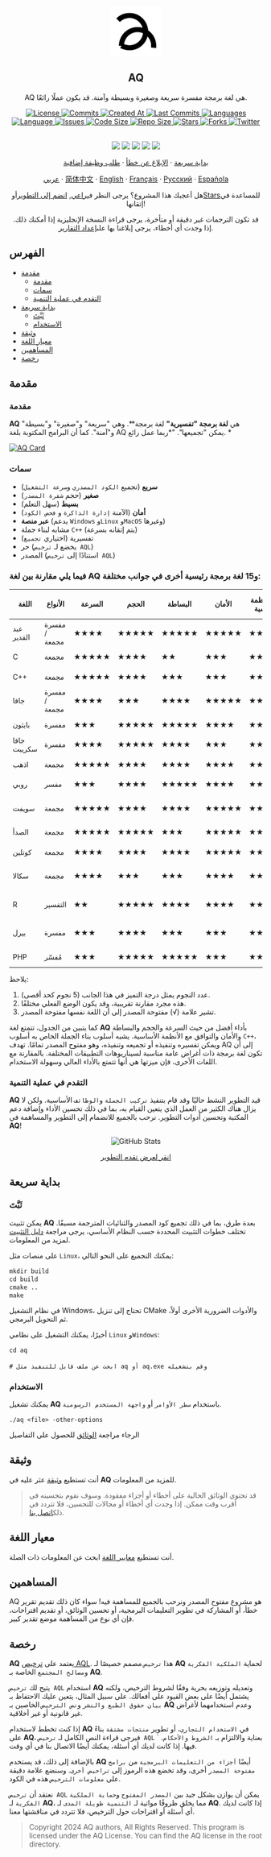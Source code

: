 <p align="center">
 <img width="100px" src="https://github.com/aq-org/AQ/blob/main/aq.png?raw=true" align="center" alt="AQ" />
 <h2 align="center">AQ</h2>
 <p align="center">AQ هي لغة برمجة مفسرة سريعة وصغيرة وبسيطة وآمنة. قد يكون عملًا رائعًا.</p>
</p>

  <p align="center">
    <a href="https://github.com/aq-org/AQ/blob/main/LICENSE">
      <img alt="License" src="https://img.shields.io/badge/license-AQL-dark" />
    </a>
    <a href="https://github.com/aq-org/AQ/commits">
      <img alt="Commits" src="https://img.shields.io/github/commit-activity/t/aq-org/AQ" />
    </a>
    <a href="https://github.com/aq-org/AQ/pulse">
      <img alt="Created At" src="https://img.shields.io/github/created-at/aq-org/AQ" />
    </a>
    <a href="https://github.com/aq-org/AQ/graphs/commit-activity">
      <img alt="Last Commits" src="https://img.shields.io/github/last-commit/aq-org/AQ" />
    </a>
    <a href="https://github.com/aq-org/AQ">
      <img alt="Languages" src="https://img.shields.io/github/languages/count/aq-org/AQ" />
    </a>
    <a href="https://github.com/aq-org/AQ">
      <img alt="Language" src="https://img.shields.io/github/languages/top/aq-org/AQ" />
    </a>
    <a href="https://github.com/aq-org/AQ/issues">
      <img alt="Issues" src="https://img.shields.io/github/issues/aq-org/AQ" />
    </a>
    <a href="https://github.com/aq-org/AQ/pulse">
      <img alt="Code Size" src="https://img.shields.io/github/languages/code-size/aq-org/AQ" />
    </a>
    <a href="https://github.com/aq-org/AQ/graphs/contributors">
      <img alt="Repo Size" src="https://img.shields.io/github/repo-size/aq-org/AQ" />
    </a>
    <a href="https://github.com/aq-org/AQ/stargazers">
      <img alt="Stars" src="https://img.shields.io/github/stars/aq-org" />
    </a>
    <a href="https://github.com/aq-org/AQ/forks">
      <img alt="Forks" src="https://img.shields.io/github/forks/aq-org/AQ" />
    </a>
    <a href="https://twitter.com/aq_organization">
      <img alt="Twitter" src="https://img.shields.io/twitter/follow/aq_organization" />
    </a>
    <br />
    <br />
  </p>

  <p align="center">
    <a href="https://www.twitter.com/aq_organization" rel="nofollow"><img src="https://img.shields.io/badge/x-%23232323.svg?&amp;style=for-the-badge&amp;logo=X&amp;logoColor=white" height="25" style="max-width: 100%;"></a>
    <a href="https://www.instagram.com/aqsorg/" rel="nofollow"><img src="https://img.shields.io/badge/instagram-%23E4405F.svg?&amp;style=for-the-badge&amp;logo=instagram&amp;logoColor=white" height="25" style="max-width: 100%;"></a>
    <a href="https://www.facebook.com/aqorg" rel="nofollow"><img src="https://img.shields.io/badge/facebook-%231DA1F2.svg?&amp;style=for-the-badge&amp;logo=facebook&amp;logoColor=white" height="25" style="max-width: 100%;"></a>
    <a href="https://www.reddit.com/u/aqorg/" rel="nofollow"><img src="https://img.shields.io/badge/reddit-%23E4405F.svg?&amp;style=for-the-badge&amp;logo=reddit&amp;logoColor=white" height="25" style="max-width: 100%;"></a>
    <a href="https://aqorg.tumblr.com/" rel="nofollow"><img src="https://img.shields.io/badge/tumblr-%23232323.svg?&amp;style=for-the-badge&amp;logo=tumblr&amp;logoColor=white" height="25" style="max-width: 100%;"></a>
    </p>

  <p align="center">
    <a href="#بداية-سريعة">بداية سريعة</a>
    ·
    <a href="https://github.com/aq-org/AQ/issues/new">الإبلاغ عن خطأ</a>
    ·
    <a href="https://github.com/aq-org/AQ/discussions/new/choose">طلب وظيفة إضافية</a>
  </p>
  <p align="center">
    <a href="/docs/readme_ar.md">عربي</a>
    ·
    <a href="/docs/readme_zh.md">简体中文</a>
    ·
    <a href="/docs/readme_en.md">English</a>
    ·
    <a href="/docs/readme_fr.md">Français</a>
    ·
    <a href="/docs/readme_ru.md">Русский</a>
    ·
    <a href="/docs/readme_es.md">Española</a>
  </p>
</p>
<p align="center">هل أعجبك هذا المشروع؟ يرجى النظر في<a href="https://github.com/aq-org/AQ">راعي</a>, <a href="https://github.com/aq-org/AQ">انضم إلى التطوير</a>أو<a href="https://github.com/aq-org/AQ">Stars</a>للمساعدة في إتقانها!</p>

<p align="center">قد تكون الترجمات غير دقيقة أو متأخرة، يرجى قراءة النسخة الإنجليزية إذا أمكنك ذلك. إذا وجدت أي أخطاء، يرجى إبلاغنا بها على<a href="https://github.com/aq-org/AQ/issues/new">إعداد التقارير</a>. </p>

## الفهرس

- [مقدمة](#مقدمة)
    - [مقدمة](#مقدمة)
    - [سمات](#سمات)
    - [التقدم في عملية التنمية](#التقدم-في-عملية-التنمية)
- [بداية سريعة](#بداية-سريعة)
  - [ثَبَّتَ](#ثَبَّتَ)
  - [الاستخدام](#الاستخدام)
- [وثيقة](#وثيقة)
- [معيار اللغة](#معيار-اللغة)
- [المساهمين](#المساهمين)
- [رخصة](#رخصة)

## مقدمة

### مقدمة

**AQ** هي **لغة برمجة "تفسيرية"** لغة برمجة**. وهي "سريعة" و"صغيرة" و"بسيطة" و"آمنة". كما أن البرامج المكتوبة بلغة AQ يمكن "تجميعها". "*ربما عمل رائع. *

[![AQ Card](https://aq-org-github-readme-stats.vercel.app/api/pin/?username=aq-org&repo=AQ)](https://github.com/aq-org/AQ)

### سمات

- **سريع** (تجميع `الكود المصدري` و`سرعة التشغيل`)
- **صغير** (حجم `شفرة المصدر`)
- **بسيط** (سهل التعلم)
- **أمان** (الآمنة ` إدارة الذاكرة ` و ` فحص الكود `)
- **عبر منصة** (يدعم `Windows` و`Linux` و`MacOS` وغيرها)
- مشابه لبناء جملة `C++` (يتم إتقانه بسرعة)
- تفسيرية (اختياري `تجميع`)
- حر (يخضع لـ `ترخيص AQL`)
- المصدر (استنادًا إلى `ترخيص AQL`)

### فيما يلي مقارنة بين لغة **AQ** و15 لغة برمجة رئيسية أخرى في جوانب مختلفة:

| اللغة | الأنواع | السرعة | الحجم | البساطة | الأمان | عبر الأنظمة الأساسية | أسلوب بناء الجملة | التنفيذ | مفتوح المصدر | مجالات التطبيق |
|------|------|------|------|--------|--------|---------|-----------|-----------|-------|-----------|
| عبد القدير | مفسرة / مجمعة | ★★★★ | ★★★★★ | ★★★★★ | ★★★★★ | ★★★★★ | موجهة للكائنات / إجرائية | مفسرة / مجمعة | √ | عام |
| C | مجمعة | ★★★★★ | ★★★★ | ★★ | ★★★ | ★★★★ | إجرائية | مجمعة | √ | النظام/الأساسي |
| C++ | مجمعة | ★★★★★ | ★★★★ | ★★★ | ★★★ | ★★★★ | موجهة للكائنات | مجمعة | √ | عالمي |
| جافا | مفسرة / مجمعة | ★★★★ | ★★★ | ★★★★ | ★★★★★ | ★★★★★ | موجهة للكائنات | مفسرة / مجمعة | √ | عالمي |
| بايثون | مفسرة | ★★★ | ★★★★★ | ★★★★★ | ★★★★ | ★★★★★ | موجهة للكائنات | مفسرة | √ | عالمي |
| جافا سكريبت | مفسرة | ★★★★ | ★★★★★ | ★★★★ | ★★★ | ★★★★★ | موجهة للكائنات | مفسرة | √ | الويب/الخادم |
| اذهب | مجمعة | ★★★★★ | ★★★★ | ★★★★ | ★★★★ | ★★★★★ | إجرائية | مجمعة | √ | النظام/الشبكة |
| روبي | مفسر | ★★★ | ★★★★ | ★★★★★ | ★★★★ | ★★★★★ | موجه للكائنات | مفسر | √ | تطوير الويب |
| سويفت | مجمعة | ★★★★★ | ★★★★ | ★★★★ | ★★★★★ | ★★★ | موجهة للكائنات | مجمعة | √ | تطوير الهاتف المحمول |
| الصدأ | مجمعة | ★★★★★ | ★★★★★ | ★★★ | ★★★★★ | ★★★★★ | موجهة للكائنات | مجمعة | √ | النظام/الويب |
| كوتلين | مجمعة | ★★★★ | ★★★★ | ★★★★ | ★★★★★ | ★★★★★ | موجهة للكائنات | مجمعة | √ | الجوال/الخادم |
| سكالا | مجمعة | ★★★★ | ★★★ | ★★★ | ★★★★ | ★★★★★ | وظيفية | مجمعة | √ | البيانات الضخمة/الويب |
| R | التفسير | ★★ | ★★★★★ | ★★★★ | ★★★★ | ★★★★ | المصفوفة | التفسير | √ | إحصائيات / تحليل البيانات |
| بيرل | مفسرة | ★★★ | ★★★★ | ★★★ | ★★★ | ★★★★★ | إجرائية | مفسرة | √ | معالجة النصوص/الويب |
| PHP | مُفسّر | ★★★ | ★★★★★ | ★★★★★ | ★★★ | ★★★★★ | موجه للكائنات | مُفسّر | √ | تطوير الويب |

يلاحظ:
1. عدد النجوم يمثل درجة التميز في هذا الجانب (5 نجوم كحد أقصى).
2. هذه مجرد مقارنة تقريبية، وقد يكون الوضع الفعلي مختلفًا.
3. تشير علامة (√) مفتوحة المصدر إلى أن اللغة نفسها مفتوحة المصدر.

كما يتبين من الجدول، تتمتع لغة **AQ** بأداء أفضل من حيث السرعة والحجم والبساطة والأمان والتوافق مع الأنظمة الأساسية. يشبه أسلوب بناء الجملة الخاص به أسلوب `C++`، ويمكن تفسيره وتنفيذه أو تجميعه وتنفيذه، وهو مفتوح المصدر تمامًا. تهدف AQ إلى أن تكون لغة برمجة ذات أغراض عامة مناسبة لسيناريوهات التطبيقات المختلفة. بالمقارنة مع اللغات الأخرى، فإن ميزتها هي أنها تتمتع بالأداء العالي وسهولة الاستخدام.

### التقدم في عملية التنمية

**AQ** قيد التطوير النشط حاليًا وقد قام بتنفيذ `تركيب الجملة` و`الوظائف` الأساسية. ولكن لا يزال هناك الكثير من العمل الذي يتعين القيام به، بما في ذلك تحسين الأداء وإضافة دعم المكتبة وتحسين أدوات التطوير. نرحب بالجميع للانضمام إلى التطوير والمساهمة في **AQ**!

<p align="center">
  <img src="https://github-readme-stats.vercel.app/api/pin/?username=aq-org&repo=AQ" alt="GitHub Stats" >
</p>

<p align="center">
<a href="https://github.com/aq-org/AQ/commits">
انقر لعرض تقدم التطوير
</a>
</p>

## بداية سريعة
### ثَبَّتَ

يمكن تثبيت **AQ** بعدة طرق، بما في ذلك تجميع كود المصدر والثنائيات المترجمة مسبقًا. تختلف خطوات التثبيت المحددة حسب النظام الأساسي، يرجى مراجعة [دليل التثبيت](docs/installation.md) لمزيد من المعلومات.

على منصات مثل `Linux`، يمكنك التجميع على النحو التالي:
```shell
mkdir build
cd build
cmake ..
make
```

في نظام التشغيل Windows، تحتاج إلى تنزيل CMake والأدوات الضرورية الأخرى أولاً، ثم التحويل البرمجي.

أخيرًا، يمكنك التشغيل على نظامي `Linux` و`Windows`:
```shell
cd aq

# ابحث عن ملف قابل للتنفيذ مثل aq أو aq.exe وقم بتشغيله
```

### الاستخدام
يمكنك تشغيل **AQ** باستخدام `سطر الأوامر` أو `واجهة المستخدم الرسومية`.
```shell
./aq <file> -other-options
```

الرجاء مراجعة [الوثائق](#الوثائق) للحصول على التفاصيل

## وثيقة

أنت تستطيع <a href="/docs/index.md">وثيقة</a> عثر عليه في **AQ** للمزيد من المعلومات.

> قد تحتوي الوثائق الحالية على أخطاء أو أجزاء مفقودة. وسوف نقوم بتحسينه في أقرب وقت ممكن. إذا وجدت أي أخطاء أو مجالات للتحسين، فلا تتردد في ذلك<a href="https://github.com/aq-org/AQ/issues/new">اتصل بنا</a>. 

## معيار اللغة

أنت تستطيع <a href="/docs/standard.md">معايير اللغة</a> ابحث عن المعلومات ذات الصلة.

## المساهمين

AQ هو مشروع مفتوح المصدر ونرحب بالجميع للمساهمة فيه! سواء كان ذلك تقديم تقرير خطأ، أو المشاركة في تطوير التعليمات البرمجية، أو تحسين الوثائق، أو تقديم اقتراحات، فإن أي نوع من المساهمة موضع تقدير كبير.

## رخصة

**AQ** يعتمد على [ترخيص AQL](https://github.com/aq-org/AQ/blob/main/LICENSE). هذا `ترخيص` مصمم خصيصًا لـ **AQ** لحماية `الملكية الفكرية` و`مصالح المجتمع` الخاصة بـ **AQ**.

يتيح لك `ترخيص AQL` استخدام **AQ** وتعديله وتوزيعه بحرية وفقًا لشروط الترخيص، ولكنه يشتمل أيضًا على بعض القيود على أفعالك. على سبيل المثال، يتعين عليك الاحتفاظ بـ `بيان حقوق الطبع والنشر` و`نص الترخيص` الخاصين بـ **AQ** وعدم استخدامهما لأغراض غير قانونية أو غير أخلاقية.

إذا كنت تخطط لاستخدام **AQ** في `الاستخدام التجاري`، أو تطوير `منتجات مشتقة` بناءً على **AQ**، فيرجى قراءة النص الكامل لـ `ترخيص AQL` بعناية والالتزام بـ `الشروط والأحكام`. ` فيها. إذا كانت لديك أي أسئلة، يمكنك أيضًا الاتصال بنا في أي وقت.

بالإضافة إلى ذلك، قد يستخدم **AQ** أيضًا `أجزاء من التعليمات البرمجية` من `برامج مفتوحة المصدر` أخرى، وقد تخضع هذه الرموز إلى `تراخيص أخرى`. وسنضع علامة دقيقة على `معلومات الترخيص` هذه في الكود.

نعتقد أن `ترخيص AQL` يمكن أن يوازن بشكل جيد بين `المصدر المفتوح` و`حماية الملكية الفكرية` لـ **AQ**، مما يخلق ظروفًا مواتية لـ `التنمية طويلة المدى` لـ **AQ**. إذا كانت لديك أي أسئلة أو اقتراحات حول الترخيص، فلا تتردد في مناقشتها معنا.
> Copyright 2024 AQ authors, All Rights Reserved.
> This program is licensed under the AQ License. You can find the AQ license in the root directory.
